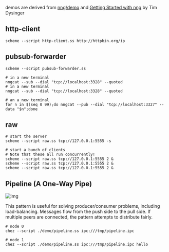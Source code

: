 demos are derived from [nng/demo](https://github.com/nanomsg/nng/tree/master/demo) and [Getting Started with nng](https://nanomsg.org/gettingstarted/nng/index.html) by Tim Dysinger

## http-client
```
scheme --script http-client.ss http://httpbin.org/ip
```

## pubsub-forwarder
```
scheme --script pubsub-forwarder.ss

# in a new terminal
nngcat --sub --dial "tcp://localhost:3328" --quoted
# in a new terminal
nngcat --sub --dial "tcp://localhost:3328" --quoted

# an a new terminal
for n in $(seq 0 99);do nngcat --pub --dial "tcp://localhost:3327" --data "$n";done
```

## raw
```
# start the server
scheme --script raw.ss tcp://127.0.0.1:5555 -s

# start a bunch of clients
# Note that these all run concurrently!
scheme --script raw.ss tcp://127.0.0.1:5555 2 &
scheme --script raw.ss tcp://127.0.0.1:5555 2 &
scheme --script raw.ss tcp://127.0.0.1:5555 2 &
```

## Pipeline (A One-Way Pipe)

![img](https://nanomsg.org/gettingstarted/pipeline.png)

This pattern is useful for solving producer/consumer problems, including load-balancing. Messages flow from the push side to the pull side. If multiple peers are connected, the pattern attempts to distribute fairly.

```
# node 0
chez --script ./demo/pipeline.ss ipc:///tmp/pipeline.ipc

# node 1
chez --script ./demo/pipeline.ss ipc:///tmp/pipeline.ipc hello
```
